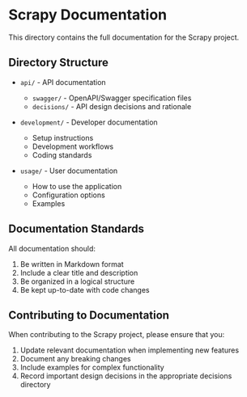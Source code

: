 # Scrapy Documentation

This directory contains the full documentation for the Scrapy project.

## Directory Structure

- `api/` - API documentation

  - `swagger/` - OpenAPI/Swagger specification files
  - `decisions/` - API design decisions and rationale

- `development/` - Developer documentation

  - Setup instructions
  - Development workflows
  - Coding standards

- `usage/` - User documentation
  - How to use the application
  - Configuration options
  - Examples

## Documentation Standards

All documentation should:

1. Be written in Markdown format
2. Include a clear title and description
3. Be organized in a logical structure
4. Be kept up-to-date with code changes

## Contributing to Documentation

When contributing to the Scrapy project, please ensure that you:

1. Update relevant documentation when implementing new features
2. Document any breaking changes
3. Include examples for complex functionality
4. Record important design decisions in the appropriate decisions directory
